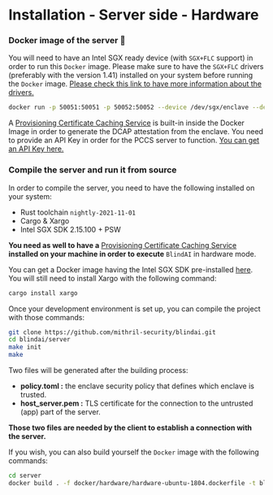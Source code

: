 # Installation - Server side - Hardware

### Docker image of the server 🐳
You will need to have an Intel SGX ready device (with ```SGX+FLC``` support) in order to run this ```Docker``` image.
Please make sure to have the ```SGX+FLC``` drivers (preferably with the version 1.41) installed on your system before running the ```Docker``` image. [Please check this link to have more information about the drivers.](https://github.com/intel/SGXDataCenterAttestationPrimitives/tree/master/driver/linux)
```bash
docker run -p 50051:50051 -p 50052:50052 --device /dev/sgx/enclave --device /dev/sgx/provision blindai-server:0.1.0 API_KEY
```

A [Provisioning Certificate Caching Service](https://github.com/intel/SGXDataCenterAttestationPrimitives/blob/master/QuoteGeneration/pccs/README.md) is built-in inside the Docker Image in order to generate the DCAP attestation from the enclave. You need to provide an API Key in order for the PCCS server to function. [You can get an API Key here.](https://api.portal.trustedservices.intel.com/provisioning-certification)

### Compile the server and run it from source

In order to compile the server, you need to have the following installed on your system:
* Rust toolchain ```nightly-2021-11-01```
* Cargo & Xargo
* Intel SGX SDK 2.15.100 + PSW

**You need as well to have a** [Provisioning Certificate Caching Service](https://github.com/intel/SGXDataCenterAttestationPrimitives/blob/master/QuoteGeneration/pccs/README.md) **installed on your machine in order to execute** ```BlindAI``` in hardware mode.

You can get a Docker image having the Intel SGX SDK pre-installed [here](https://github.com/apache/incubator-teaclave-sgx-sdk#pulling-a-pre-built-docker-container). You will still need to install Xargo with the following command: 
```bash
cargo install xargo
```
Once your development environment is set up, you can compile the project with those commands: 
```bash
git clone https://github.com/mithril-security/blindai.git
cd blindai/server
make init
make
```

Two files will be generated after the building process:
- **policy.toml :** the enclave security policy that defines which enclave is trusted.
- **host_server.pem :** TLS certificate for the connection to the untrusted (app) part of the server.

**Those two files are needed by the client to establish a connection with the server.**

If you wish, you can also build yourself the ```Docker``` image with the following commands: 
```bash
cd server
docker build . -f docker/hardware/hardware-ubuntu-1804.dockerfile -t blindai-server:0.1.0
```
